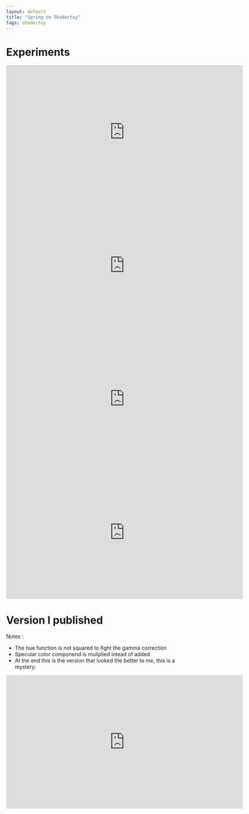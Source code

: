 ```yaml
---
layout: default
title: "Spring on Shadertoy"
tags: shadertoy
---
```


# Experiments

<iframe width="640" height="360" frameborder="0" src="https://www.shadertoy.com/embed/7tByRd?gui=true&t=10&paused=true&muted=false" allowfullscreen></iframe>

<iframe width="640" height="360" frameborder="0" src="https://www.shadertoy.com/embed/sljcRd?gui=true&t=10&paused=true&muted=false" allowfullscreen></iframe>

<iframe width="640" height="360" frameborder="0" src="https://www.shadertoy.com/embed/7tScDd?gui=true&t=10&paused=true&muted=false" allowfullscreen></iframe>

<iframe width="640" height="360" frameborder="0" src="https://www.shadertoy.com/embed/sljyDd?gui=true&t=10&paused=true&muted=false" allowfullscreen></iframe>

# Version I published

Notes :

* The hue function is not squared to fight the gamma correction
* Specular color componend is muliplied intead of added
* At the end this is the version that looked the better to me, this is a mystery.

<iframe width="640" height="360" frameborder="0" src="https://www.shadertoy.com/embed/7t2cRd?gui=true&t=10&paused=true&muted=false" allowfullscreen></iframe>

